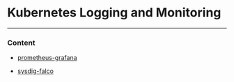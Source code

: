 # Kubernetes Logging and Monitoring

---

### Content

* [prometheus-grafana](Prometheus-Grafana/README.md)

* [sysdig-falco](SysdigFalco/README.md)
